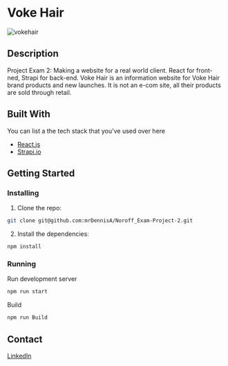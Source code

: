 # Voke Hair
![vokehair](https://user-images.githubusercontent.com/3404304/172705314-b3d7943e-1741-42d2-8043-447972c43f66.jpg)

## Description
Project Exam 2: Making a website for a real world client. React for front-ned, Strapi for back-end.
Voke Hair is an information website for Voke Hair brand products and new launches. It is not an e-com site, all their products are sold through retail.

## Built With

You can list a the tech stack that you've used over here

- [React.js](https://reactjs.org/)
- [Strapi.io](https://strapi.io/)

## Getting Started

### Installing

1. Clone the repo:

```bash
git clone git@github.com:mrDennisA/Noroff_Exam-Project-2.git
```

2. Install the dependencies:

```
npm install
```

### Running

Run development server

```bash
npm run start
```

Build

```bash
npm run Build
```

## Contact

[LinkedIn](https://www.linkedin.com/in/dennis-alekseev/)
